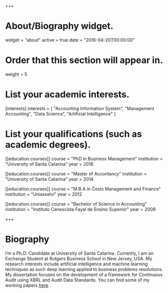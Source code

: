 +++
# About/Biography widget.
widget = "about"
active = true
date = "2016-04-20T00:00:00"

# Order that this section will appear in.
weight = 5

# List your academic interests.
[interests]
  interests = [
    "Accounting Information System",
    "Management Accounting",
    "Data Science",
    "Artificial Intelligence"
  ]

# List your qualifications (such as academic degrees).
[[education.courses]]
  course = "PhD in Business Management"
  institution = "University of Santa Catarina"
  year = 2018

[[education.courses]]
  course = "Master of Accontancy"
  institution = "University of Santa Catarina"
  year = 2014

[[education.courses]]
  course = "M.B.A in Costs Management and Finance"
  institution = "Uniasselvi"
  year = 2012

 [[education.courses]]
  course = "Bachelor of Science in Accounting"
  institution = "Instituto Cenescista Fayal de Ensino Superior"
  year = 2009

+++

# Biography

I’m a Ph.D. Candidate at University of Santa Catarina. Currently, I am an Exchange Student at Rutgers Business School in New Jersey, USA. My research interests include artificial intelligence and machine learning techniques as such deep learning applied to business problems resolutions. My dissertation focuses on the development of a framework for Continuous Audit using XBRL and Audit Data Standards. You can find some of my working papers [here](#publicarions)
